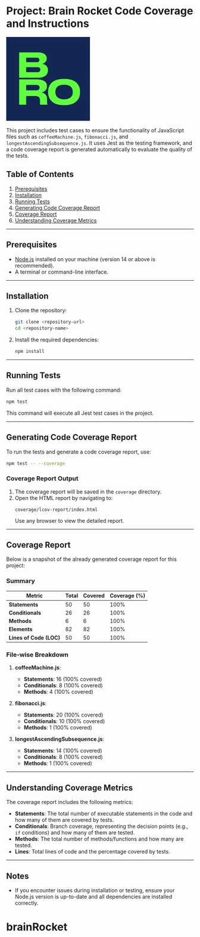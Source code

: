 # Project: Brain Rocket Code Coverage and Instructions

![alt text](image.png)

This project includes test cases to ensure the functionality of JavaScript files such as `coffeeMachine.js`, `fibonacci.js`, and `longestAscendingSubsequence.js`. It uses Jest as the testing framework, and a code coverage report is generated automatically to evaluate the quality of the tests.

## Table of Contents

1. [Prerequisites](#prerequisites)
2. [Installation](#installation)
3. [Running Tests](#running-tests)
4. [Generating Code Coverage Report](#generating-code-coverage-report)
5. [Coverage Report](#coverage-report)
6. [Understanding Coverage Metrics](#understanding-coverage-metrics)

---

## Prerequisites

- [Node.js](https://nodejs.org/) installed on your machine (version 14 or above is recommended).
- A terminal or command-line interface.

---

## Installation

1. Clone the repository:

   ```bash
   git clone <repository-url>
   cd <repository-name>
   ```

2. Install the required dependencies:
   ```bash
   npm install
   ```

---

## Running Tests

Run all test cases with the following command:

```bash
npm test
```

This command will execute all Jest test cases in the project.

---

## Generating Code Coverage Report

To run the tests and generate a code coverage report, use:

```bash
npm test -- --coverage
```

### Coverage Report Output

1. The coverage report will be saved in the `coverage` directory.
2. Open the HTML report by navigating to:
   ```
   coverage/lcov-report/index.html
   ```
   Use any browser to view the detailed report.

---

## Coverage Report

Below is a snapshot of the already generated coverage report for this project:

### Summary

| Metric                  | Total | Covered | Coverage (%) |
| ----------------------- | ----- | ------- | ------------ |
| **Statements**          | 50    | 50      | 100%         |
| **Conditionals**        | 26    | 26      | 100%         |
| **Methods**             | 6     | 6       | 100%         |
| **Elements**            | 82    | 82      | 100%         |
| **Lines of Code (LOC)** | 50    | 50      | 100%         |

### File-wise Breakdown

1. **coffeeMachine.js**:

   - **Statements**: 16 (100% covered)
   - **Conditionals**: 8 (100% covered)
   - **Methods**: 4 (100% covered)

2. **fibonacci.js**:

   - **Statements**: 20 (100% covered)
   - **Conditionals**: 10 (100% covered)
   - **Methods**: 1 (100% covered)

3. **longestAscendingSubsequence.js**:
   - **Statements**: 14 (100% covered)
   - **Conditionals**: 8 (100% covered)
   - **Methods**: 1 (100% covered)

---

## Understanding Coverage Metrics

The coverage report includes the following metrics:

- **Statements**: The total number of executable statements in the code and how many of them are covered by tests.
- **Conditionals**: Branch coverage, representing the decision points (e.g., `if` conditions) and how many of them are tested.
- **Methods**: The total number of methods/functions and how many are tested.
- **Lines**: Total lines of code and the percentage covered by tests.

---

## Notes

- If you encounter issues during installation or testing, ensure your Node.js version is up-to-date and all dependencies are installed correctly.
# brainRocket
